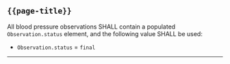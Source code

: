 ## `{{page-title}}`

All blood pressure observations SHALL contain a populated `Observation.status` element, and the  following value SHALL be used:
- `Observation.status` = `final`

---